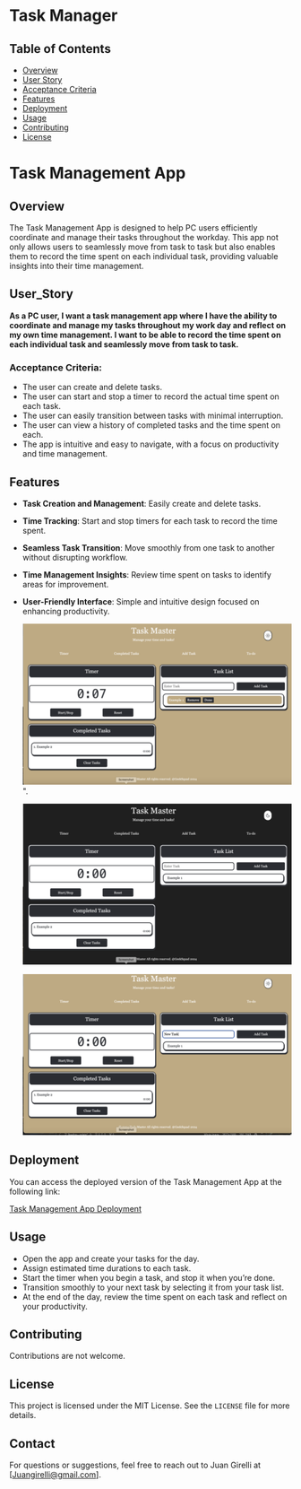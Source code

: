 # Task Manager

## Table of Contents

- [Overview](#Overview)
- [User Story](#User_Story)
- [Acceptance Criteria](#Acceptance-Criteria)
- [Features](#Features)
- [Deployment](#Deployment)
- [Usage](#usage)
- [Contributing](#contributing)
- [License](#license)

# Task Management App

## Overview

The Task Management App is designed to help PC users efficiently coordinate and manage their tasks throughout the workday. This app not only allows users to seamlessly move from task to task but also enables them to record the time spent on each individual task, providing valuable insights into their time management.

## User_Story

**As a PC user, I want a task management app where I have the ability to coordinate and manage my tasks throughout my work day and reflect on my own time management. I want to be able to record the time spent on each individual task and seamlessly move from task to task.**

### Acceptance Criteria:

- The user can create and delete tasks.
- The user can start and stop a timer to record the actual time spent on each task.
- The user can easily transition between tasks with minimal interruption.
- The user can view a history of completed tasks and the time spent on each.
- The app is intuitive and easy to navigate, with a focus on productivity and time management.

## Features

- **Task Creation and Management**: Easily create and delete tasks.
- **Time Tracking**: Start and stop timers for each task to record the time spent.
- **Seamless Task Transition**: Move smoothly from one task to another without disrupting workflow.
- **Time Management Insights**: Review time spent on tasks to identify areas for improvement.
- **User-Friendly Interface**: Simple and intuitive design focused on enhancing productivity.

  ![**Task Creation and Management**: Easily create, edit, and delete tasks.](./assets/Images/image1.png)". 

  ![**Time Tracking**: Start and stop timers for each task to record the time spent.ks.](./assets/Images/image2.png)

  ![**Night Mode**](./assets/Images/image3.png)



## Deployment

You can access the deployed version of the Task Management App at the following link:

[Task Management App Deployment](https://juangirelli.github.io/Task-Manager/ )

## Usage

- Open the app and create your tasks for the day.
- Assign estimated time durations to each task.
- Start the timer when you begin a task, and stop it when you’re done.
- Transition smoothly to your next task by selecting it from your task list.
- At the end of the day, review the time spent on each task and reflect on your productivity.

## Contributing

Contributions are not welcome.

## License

This project is licensed under the MIT License. See the `LICENSE` file for more details.

## Contact
For questions or suggestions, feel free to reach out to Juan Girelli at [Juangirelli@gmail.com].
